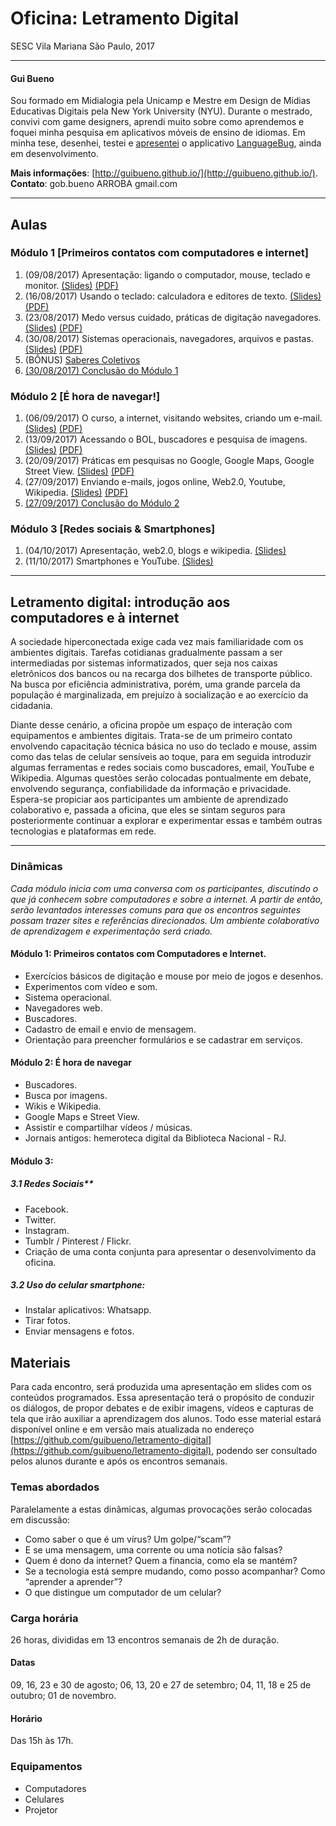 # Oficina: Letramento Digital

SESC Vila Mariana 
São Paulo, 2017

---

#### Gui Bueno

Sou formado em Midialogia pela Unicamp e Mestre em Design de Mídias Educativas Digitais pela New York University (NYU). Durante o mestrado, convivi com game designers, aprendi muito sobre como aprendemos e foquei minha pesquisa em aplicativos móveis de ensino de idiomas. Em minha tese, desenhei, testei e [apresentei](https://www.youtube.com/watch?v=DGmgGfFZpQo) o applicativo [LanguageBug](http://languagebug.org/), ainda em desenvolvimento. 

**Mais informações**: [http://guibueno.github.io/](http://guibueno.github.io/).
**Contato**: gob.bueno ARROBA gmail.com

---

## Aulas

### Módulo 1 [Primeiros contatos com computadores e internet]

1. (09/08/2017) Apresentação: ligando o computador, mouse, teclado e monitor. [(Slides)](modulo1-aula1.html) [(PDF)](pdfs/1-1.compressed.pdf)
2. (16/08/2017) Usando o teclado: calculadora e editores de texto. [(Slides)](modulo1-aula2.html) [(PDF)](pdfs/1-2.compressed.pdf)
3. (23/08/2017) Medo versus cuidado, práticas de digitação navegadores. [(Slides)](modulo1-aula3.html) [(PDF)](pdfs/1-3.compressed.pdf)
4. (30/08/2017) Sistemas operacionais, navegadores, arquivos e pastas. [(Slides)](modulo1-aula4.html) [(PDF)](pdfs/1-4.compressed.pdf)
5. (BÔNUS) [Saberes Coletivos](saberes-coletivos-modulo1.html)
6. [(30/08/2017) Conclusão do Módulo 1](https://docs.google.com/forms/d/e/1FAIpQLSexIWI4bWgRLxssvA3UxJD53MC4Oqn28K_AwcJZ3YbIZ-Z4xw/viewform#responses)

### Módulo 2 [É hora de navegar!]
1. (06/09/2017) O curso, a internet, visitando websites, criando um e-mail. [(Slides)](modulo2-aula1.html) [(PDF)](pdfs/2-1.compressed.pdf)
2. (13/09/2017) Acessando o BOL, buscadores e pesquisa de imagens. [(Slides)](modulo2-aula2.html) [(PDF)](pdfs/2-2.compressed.pdf)
3. (20/09/2017) Práticas em pesquisas no Google, Google Maps, Google Street View. [(Slides)](modulo2-aula3.html) [(PDF)](pdfs/2-3.compressed.pdf)
4. (27/09/2017) Enviando e-mails, jogos online, Web2.0, Youtube, Wikipedia. [(Slides)](modulo2-aula4.html) [(PDF)](pdfs/2-4.compressed.pdf)
6. [(27/09/2017) Conclusão do Módulo 2](https://goo.gl/forms/zzVrrZu8PlVlGOWN2)

### Módulo 3 [Redes sociais & Smartphones]
1. (04/10/2017) Apresentação, web2.0, blogs e wikipedia. [(Slides)](modulo3-aula1.html)
2. (11/10/2017) Smartphones e YouTube. [(Slides)](modulo3-aula1.html)

---

## Letramento digital: introdução aos computadores e à internet

A sociedade hiperconectada exige cada vez mais familiaridade com os ambientes digitais. Tarefas cotidianas gradualmente passam a ser intermediadas por sistemas informatizados, quer seja nos caixas eletrônicos dos bancos ou na recarga dos bilhetes de transporte público. Na busca por eficiência administrativa, porém, uma grande parcela da população é marginalizada, em prejuízo à socialização e ao exercício da cidadania. 

Diante desse cenário, a oficina propõe um espaço de interação com equipamentos e ambientes digitais. Trata-se de um primeiro contato envolvendo capacitação técnica básica no uso do teclado e mouse, assim como das telas de celular sensíveis ao toque, para em seguida introduzir algumas ferramentas e redes sociais como buscadores, email, YouTube e Wikipedia. Algumas questões serão colocadas pontualmente em debate, envolvendo segurança, confiabilidade da informação e privacidade. Espera-se propiciar aos participantes um ambiente de aprendizado colaborativo e, passada a oficina, que eles se sintam seguros para posteriormente continuar a explorar e experimentar essas e também outras tecnologias e plataformas em rede.

---

### Dinâmicas
*Cada módulo inicia com uma conversa com os participantes, discutindo o que já conhecem sobre computadores e sobre a internet. A partir de então, serão levantados interesses comuns para que os encontros seguintes possam trazer sites e referências direcionados. Um ambiente colaborativo de aprendizagem e experimentação será criado.*

#### **Módulo 1: Primeiros contatos com Computadores e Internet.**
- Exercícios básicos de digitação e mouse por meio de jogos e desenhos.
- Experimentos com vídeo e som.
- Sistema operacional.
- Navegadores web.
- Buscadores.
- Cadastro de email e envio de mensagem.
- Orientação para preencher formulários e se cadastrar em serviços.

#### **Módulo 2: É hora de navegar**
* Buscadores.
* Busca por imagens.
* Wikis e Wikipedia.
* Google Maps e Street View.
* Assistir e compartilhar vídeos / músicas.
* Jornais antigos: hemeroteca digital da Biblioteca Nacional - RJ.

#### **Módulo 3:**
 
##### 3.1 Redes Sociais**
* Facebook.
* Twitter.
* Instagram.
* Tumblr / Pinterest / Flickr.
* Criação de uma conta conjunta para apresentar o desenvolvimento da oficina.

##### **3.2 Uso do celular smartphone:**
* Instalar aplicativos: Whatsapp.
* Tirar fotos.
* Enviar mensagens e fotos.

## Materiais

Para cada encontro, será produzida uma apresentação em slides com os conteúdos programados. Essa apresentação terá o propósito de conduzir os diálogos, de propor debates e de exibir imagens, vídeos e capturas de tela que irão auxiliar a aprendizagem dos alunos. Todo esse material estará disponível online e em versão mais atualizada no endereço [https://github.com/guibueno/letramento-digital](https://github.com/guibueno/letramento-digital), podendo ser consultado pelos alunos durante e após os encontros semanais.

### Temas abordados

Paralelamente a estas dinâmicas, algumas provocações serão colocadas em discussão:

* Como saber o que é um vírus? Um golpe/“scam”?
* E se uma mensagem, uma corrente ou uma notícia são falsas?
* Quem é dono da internet? Quem a financia, como ela se mantém?
* Se a tecnologia está sempre mudando, como posso acompanhar? Como “aprender a aprender”?
* O que distingue um computador de um celular?
 
### Carga horária

26 horas, divididas em 13 encontros semanais de 2h de duração.

#### Datas
09, 16, 23 e 30 de agosto;
06, 13, 20 e 27 de setembro;
04, 11, 18 e 25 de outubro;
01 de novembro.

#### Horário
Das 15h às 17h.

### Equipamentos
- Computadores
- Celulares
- Projetor